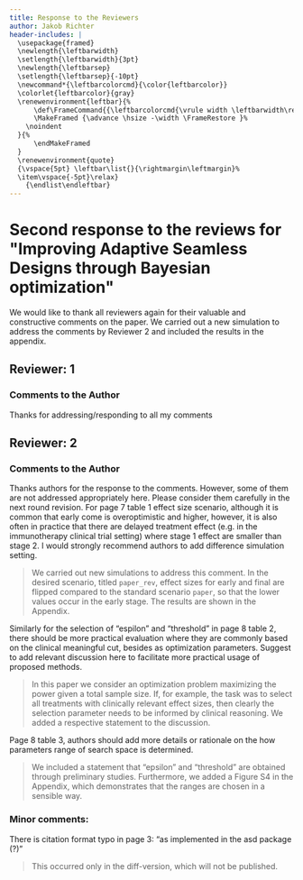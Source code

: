 ```yaml
---
title: Response to the Reviewers
author: Jakob Richter
header-includes: |
  \usepackage{framed}
  \newlength{\leftbarwidth}
  \setlength{\leftbarwidth}{3pt}
  \newlength{\leftbarsep}
  \setlength{\leftbarsep}{-10pt}
  \newcommand*{\leftbarcolorcmd}{\color{leftbarcolor}}
  \colorlet{leftbarcolor}{gray}
  \renewenvironment{leftbar}{%
      \def\FrameCommand{{\leftbarcolorcmd{\vrule width \leftbarwidth\relax\hspace {\leftbarsep}}}}%
      \MakeFramed {\advance \hsize -\width \FrameRestore }%
    \noindent
  }{%
      \endMakeFramed
  }
  \renewenvironment{quote}
  {\vspace{5pt} \leftbar\list{}{\rightmargin\leftmargin}%
  \item\vspace{-5pt}\relax}
    {\endlist\endleftbar}
---
```


# Second response to the reviews for "Improving Adaptive Seamless Designs through Bayesian optimization"

We would like to thank all reviewers again for their valuable and constructive comments on the paper.
We carried out a new simulation to address the comments by Reviewer 2 and included the results in the appendix.

## Reviewer: 1

### Comments to the Author

Thanks for addressing/responding to all my comments

## Reviewer: 2

### Comments to the Author
Thanks authors for the response to the comments. However, some of them are not addressed appropriately here. Please consider them carefully in the next round revision.
For page 7 table 1 effect size scenario, although it is common that early come is overoptimistic and higher, however, it is also often in practice that there are delayed treatment effect (e.g. in the immunotherapy clinical trial setting) where stage 1 effect are smaller than stage 2. I would strongly recommend authors to add difference simulation setting.

> We carried out new simulations to address this comment. 
> In the desired scenario, titled `paper_rev`, effect sizes for early and final are flipped compared to the standard scenario `paper`, so that the lower values occur in the early stage.
> The results are shown in the Appendix.

Similarly for the selection of “espilon” and “threshold” in page 8 table 2, there should be more practical evaluation where they are commonly based on the clinical meaningful cut, besides as optimization parameters. Suggest to add relevant discussion here to facilitate more practical usage of proposed methods.

> In this paper we consider an optimization problem maximizing the power given a total sample size.
> If, for example, the task was to select all treatments with clinically relevant effect sizes, then clearly the selection parameter needs to be informed by clinical reasoning.
> We added a respective statement to the discussion.

Page 8 table 3, authors should add more details or rationale on the how parameters range of search space is determined.

> We included a statement that “epsilon” and “threshold” are obtained through preliminary studies.
> Furthermore, we added a Figure S4 in the Appendix, which demonstrates that the ranges are chosen in a sensible way.

### Minor comments:
There is citation format typo in page 3: “as implemented in the asd package (?)”

> This occurred only in the diff-version, which will not be published.
